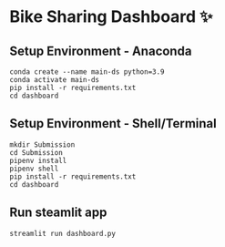 # Bike Sharing Dashboard ✨

## Setup Environment - Anaconda
```
conda create --name main-ds python=3.9
conda activate main-ds
pip install -r requirements.txt
cd dashboard
```

## Setup Environment - Shell/Terminal
```
mkdir Submission
cd Submission
pipenv install
pipenv shell
pip install -r requirements.txt
cd dashboard
```

## Run steamlit app
```
streamlit run dashboard.py
```
